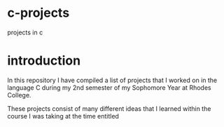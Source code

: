 # c-projects
projects in c

# introduction

In this repository I have compiled a list of projects that I worked on in the language C
during my 2nd semester of my Sophomore Year at Rhodes College.

These projects consist of many different ideas that I learned within the course I was taking
at the time entitled